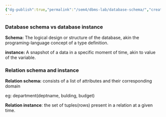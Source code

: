 ```yaml
---
{"dg-publish":true,"permalink":"/sem4/dbms-lab/database-schema/","created":"2025-02-12T19:58:51.825+05:30","updated":"2025-02-12T21:00:57.831+05:30"}
---
```


### Database schema vs database instance

**Schema:** The logical design or structure of the database, akin the programing-language concept of a type definition.

**instance:** A snapshot of a data in a specific moment of time, akin to value of the variable.


### Relation schema and instance

**Relation schema:** consists of a list of attributes and their corresponding domain

eg: department(deptname, bulding, budget)

**Relation instance**: the set of tuples(rows) present in a relation at a given time.






